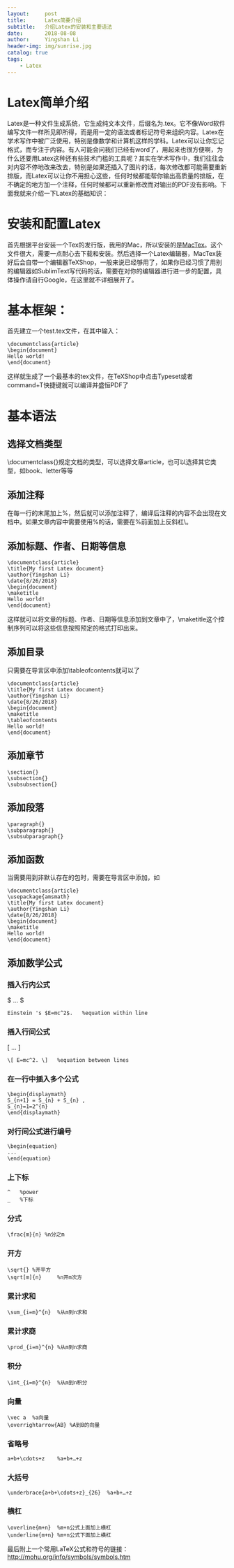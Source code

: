 ```yaml
---
layout:     post
title:      Latex简要介绍
subtitle:   介绍Latex的安装和主要语法
date:       2018-08-08
author:     Yingshan Li
header-img: img/sunrise.jpg
catalog: true
tags:
    - Latex
---
```


# Latex简单介绍
Latex是一种文件生成系统，它生成纯文本文件，后缀名为.tex。它不像Word软件编写文件一样所见即所得，而是用一定的语法或者标记符号来组织内容。Latex在学术写作中被广泛使用，特别是像数学和计算机这样的学科。Latex可以让你忘记格式，而专注于内容。有人可能会问我们已经有word了，用起来也很方便啊，为什么还要用Latex这种还有些技术门槛的工具呢？其实在学术写作中，我们往往会对内容不停地改来改去，特别是如果还插入了图片的话，每次修改都可能需要重新排版，而Latex可以让你不用担心这些，任何时候都能帮你输出高质量的排版，在不确定的地方加一个注释，任何时候都可以重新修改而对输出的PDF没有影响。下面我就来介绍一下Latex的基础知识：


# 安装和配置Latex

首先根据平台安装一个Tex的发行版，我用的Mac，所以安装的是[MacTex](http://tug.org/mactex/)。这个文件很大，需要一点耐心去下载和安装。然后选择一个Latex编辑器，MacTex装好后会自带一个编辑器TeXShop，一般来说已经够用了，如果你已经习惯了用别的编辑器如SublimText写代码的话，需要在对你的编辑器进行进一步的配置，具体操作请自行Google，在这里就不详细展开了。

# 基本框架：

首先建立一个test.tex文件，在其中输入：

```
\documentclass{article} 
\begin{document}
Hello world!
\end{document}
```
这样就生成了一个最基本的tex文件，在TeXShop中点击Typeset或者command+T快捷键就可以编译并盛恒PDF了

# 基本语法

## 选择文档类型
\documentclass{}规定文档的类型，可以选择文章article，也可以选择其它类型，如book、letter等等

## 添加注释
在每一行的末尾加上%，然后就可以添加注释了，编译后注释的内容不会出现在文档中。如果文章内容中需要使用%的话，需要在%前面加上反斜杠\。

## 添加标题、作者、日期等信息

```
\documentclass{article} 
\title{My first Latex document}
\author{Yingshan Li}
\date{8/26/2018}
\begin{document}
\maketitle
Hello world!
\end{document}
```

这样就可以将文章的标题、作者、日期等信息添加到文章中了，\maketitle这个控制序列可以将这些信息按照预定的格式打印出来。

## 添加目录

只需要在导言区中添加\tableofcontents就可以了

```
\documentclass{article} 
\title{My first Latex document}
\author{Yingshan Li}
\date{8/26/2018}
\begin{document}
\maketitle
\tableofcontents
Hello world!
\end{document}
```

## 添加章节

```
\section{}
\subsection{}
\subsubsection{}
```

## 添加段落

```
\paragraph{}
\subparagraph{}
\subsubparagraph{}
```

## 添加函数

当需要用到非默认存在的包时，需要在导言区中添加，如

```
\documentclass{article} 
\usepackage{amsmath}
\title{My first Latex document}
\author{Yingshan Li}
\date{8/26/2018}
\begin{document}
\maketitle
Hello world!
\end{document}
```

## 添加数学公式

### 插入行内公式
$ ... $

```
Einstein 's $E=mc^2$.	%equation within line
```

### 插入行间公式
\[ ... \]

```
\[ E=mc^2. \]	%equation between lines
```

### 在一行中插入多个公式

```
\begin{displaymath}
S_{n+1} = S_{n} + S_{n} , 
S_{n}=1=2^{n}
\end{displaymath}
```
### 对行间公式进行编号

```
\begin{equation}
...
\end{equation}
```

### 上下标

```
^	%power
_	%下标
```

### 分式

```
\frac{m}{n}	%n分之m
```

### 开方

```
\sqrt{}	%开平方
\sqrt[m]{n}		%n开m次方
```

### 累计求和

```
\sum_{i=m}^{n}	%从m到n求和
```

### 累计求商

```
\prod_{i=m}^{n}	%从m到n求商
```

### 积分

```
\int_{i=m}^{n}	%从m到n积分
```

### 向量

```
\vec a	%a向量
\overrightarrow{AB}	%A到B的向量
```

### 省略号

```
a+b+\cdots+z	%a+b+…+z
```

### 大括号

```
\underbrace{a+b+\cdots+z}_{26}	%a+b+…+z
```

### 横杠

```
\overline{m+n}	%m+n公式上面加上横杠
\underline{m+n}	%m+n公式下面加上横杠
```


最后附上一个常用LaTeX公式和符号的链接：http://mohu.org/info/symbols/symbols.htm



